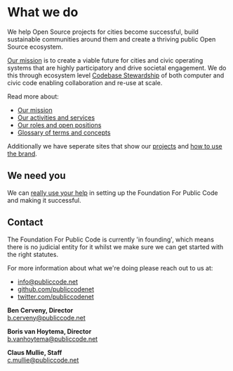 # What we do

We help Open Source projects for cities become successful, build sustainable communities around them and create a thriving public Open Source ecosystem.

[Our mission](mission/index.md) is to create a viable future for cities and civic operating systems that are highly participatory and drive societal engagement.
We do this through ecosystem level [Codebase Stewardship](activities/index.md) of both computer and civic code enabling collaboration and re-use at scale.

Read more about:

* [Our mission](mission/index.md)
* [Our activities and services](activities/index.md)
* [Our roles and open positions](roles/index.md)
* [Glossary of terms and concepts](glossary/index.md)

Additionally we have seperate sites that show our [projects](https://projects.publiccode.net) and [how to use the brand](https://brand.publiccode.net/).

## We need you

We can [really use your help](CONTRIBUTING.md) in setting up the Foundation For Public Code and making it successful.

## Contact

The Foundation For Public Code is currently 'in founding', which means there is no judicial entity for it whilst we make sure we can get started with the right statutes.

For more information about what we're doing please reach out to us at:

* [info@publiccode.net](mailto:info@publiccode.net)
* [github.com/publiccodenet](https://github.com/publiccodenet)
* [twitter.com/publiccodenet](https://twitter.com/publiccodenet)

**Ben Cerveny, Director**  
[b.cerveny@publiccode.net](mailto:b.cerveny@publiccode.net)

**Boris van Hoytema, Director**  
[b.vanhoytema@publiccode.net](mailto:b.vanhoytema@publiccode.net)

**Claus Mullie, Staff**  
[c.mullie@publiccode.net](mailto:c.mullie@publiccode.net)
